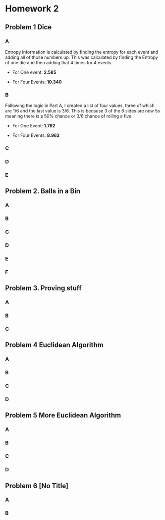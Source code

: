 # Homework 2

## Problem 1 Dice

### A

Entropy information is calculated by finding the entropy for each event and adding all of those numbers up. This was calculated by finding the Entropy of one die and then adding that 4 times for 4 events. 

- For One event: **2.585**

- For Four Events: **10.340**

### B

Following the logic in Part A, I created a list of four values, three of which are 1/6 and the last value is 3/6. This is because 3 of the 6 sides are now 5s meaning there is a 50% chance or 3/6 chance of rolling a five. 

- For One Event: **1.792**

- For Four Events: **8.962**

### C

### D

### E

## Problem 2. Balls in a Bin

### A

### B

### C

### D

### E

### F

## Problem 3. Proving stuff

### A

### B

### C

## Problem 4 Euclidean Algorithm

### A

### B

### C

### D

## Problem 5 More Euclidean Algorithm

### A

### B

### C

### D

## Problem 6 [No Title]

### A

### B
